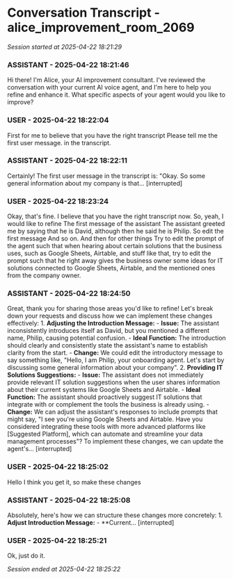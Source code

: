 # Conversation Transcript - alice_improvement_room_2069

*Session started at 2025-04-22 18:21:29*

### ASSISTANT - 2025-04-22 18:21:46

Hi there! I'm Alice, your AI improvement consultant. I've reviewed the conversation with your current AI voice agent, and I'm here to help you refine and enhance it. What specific aspects of your agent would you like to improve?

### USER - 2025-04-22 18:22:04

First for me to believe that you have the right transcript Please tell me the first user message. in the transcript.

### ASSISTANT - 2025-04-22 18:22:11

Certainly! The first user message in the transcript is:   "Okay. So some general information about my company is that... [interrupted]

### USER - 2025-04-22 18:23:24

Okay, that's fine. I believe that you have the right transcript now. So, yeah, I would like to refine The first message of the assistant The assistant greeted me by saying that he is David, although then he said he is Philip. So edit the first message And so on. And then for other things Try to edit the prompt of the agent such that when hearing about certain solutions that the business uses, such as Google Sheets, Airtable, and stuff like that, try to edit the prompt such that he right away gives the business owner some ideas for IT solutions connected to Google Sheets, Airtable, and the mentioned ones from the company owner.

### ASSISTANT - 2025-04-22 18:24:50

Great, thank you for sharing those areas you'd like to refine! Let's break down your requests and discuss how we can implement these changes effectively:  1. **Adjusting the Introduction Message:**    - **Issue:** The assistant inconsistently introduces itself as David, but you mentioned a different name, Philip, causing potential confusion. - **Ideal Function:** The introduction should clearly and consistently state the assistant's name to establish clarity from the start. - **Change:** We could edit the introductory message to say something like, "Hello, I am Philip, your onboarding agent. Let's start by discussing some general information about your company". 2. **Providing IT Solutions Suggestions:**    - **Issue:** The assistant does not immediately provide relevant IT solution suggestions when the user shares information about their current systems like Google Sheets and Airtable. - **Ideal Function:** The assistant should proactively suggest IT solutions that integrate with or complement the tools the business is already using. - **Change:** We can adjust the assistant's responses to include prompts that might say, "I see you're using Google Sheets and Airtable. Have you considered integrating these tools with more advanced platforms like [Suggested Platform], which can automate and streamline your data management processes"? To implement these changes, we can update the agent's... [interrupted]

### USER - 2025-04-22 18:25:02

Hello I think you get it, so make these changes

### ASSISTANT - 2025-04-22 18:25:08

Absolutely, here's how we can structure these changes more concretely:  1. **Adjust Introduction Message:** - **Current... [interrupted]

### USER - 2025-04-22 18:25:21

Ok, just do it.

*Session ended at 2025-04-22 18:25:22*
